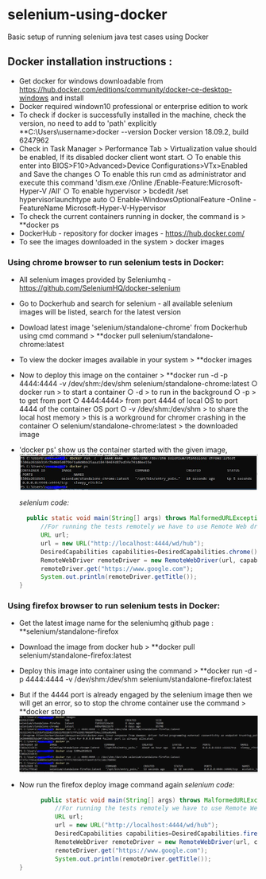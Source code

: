 # selenium-using-docker
Basic setup of running selenium java test cases using Docker

## Docker installation instructions :
* Get docker for windows downloadable from https://hub.docker.com/editions/community/docker-ce-desktop-windows and install
* Docker required windown10 professional or enterprise edition to work
* To check if docker is successfully installed in the machine, check the version, no need to add to 'path' explicitly
		**C:\Users\username>docker --version
		Docker version 18.09.2, build 6247962
* Check in Task Manager > Performance Tab > Virtualization value should be enabled, If its disabled docker client wont start. 
	○ To enable this enter into BIOS>F10>Advanced>Device Configurations>VTx>Enabled and Save the changes
	○ To enable this run cmd as administrator and execute this command 'dism.exe /Online /Enable-Feature:Microsoft-Hyper-V /All'
	○ To enable hypervisor > bcdedit /set hypervisorlaunchtype auto
	○ Enable-WindowsOptionalFeature -Online -FeatureName Microsoft-Hyper-V-Hypervisor
* To check the current containers running in docker, the command is > **docker ps
* DockerHub - repository for docker images - https://hub.docker.com/
* To see the images downloaded in the system > docker images

### Using chrome browser to run selenium tests in Docker:
* All selenium images provided by Seleniumhq - https://github.com/SeleniumHQ/docker-selenium
* Go to Dockerhub and search for selenium - all available selenium images will be listed, search for the latest version
* Dowload latest image 'selenium/standalone-chrome' from Dockerhub using cmd command > **docker pull selenium/standalone-chrome:latest
* To view the docker images available in your system > **docker images
* Now to deploy this image on the container > **docker run -d -p 4444:4444 -v /dev/shm:/dev/shm selenium/standalone-chrome:latest
		○ docker run > to start a container
		○ -d > to run in the background
		○ -p > to get from port
		○ 4444:4444> from port 4444 of local OS to port 4444 of the container OS port
		○ -v /dev/shm:/dev/shm > to share the local host memory > this is a workground for chromer crashing in the container
		○ selenium/standalone-chrome:latest > the downloaded image
* 'docker ps' show us the container started with the given image,
![chrome](/screenshots/chrome.JPG)
  
  *selenium code:*
  ```java
  	public static void main(String[] args) throws MalformedURLException {
		//For running the tests remotely we have to use Remote Web driver which takes URL and Capabilities as arguments. URL should be which URL the remote driver should listen to. The browser will not open in this case but will be running in the remotedriver.		
		URL url;
		url = new URL("http://localhost:4444/wd/hub");
		DesiredCapabilities capabilities=DesiredCapabilities.chrome();
		RemoteWebDriver remoteDriver = new RemoteWebDriver(url, capabilities);
		remoteDriver.get("https://www.google.com");
		System.out.println(remoteDriver.getTitle());
  }
  ``` 
 
### Using firefox browser to run selenium tests in Docker:  
* Get the latest image name for the seleniumhq github page : **selenium/standalone-firefox
* Download the image from docker hub > **docker pull selenium/standalone-firefox:latest
* Deploy this image into container using the command > **docker run -d -p 4444:4444 -v /dev/shm:/dev/shm selenium/standalone-firefox:latest
* But if the 4444 port is already engaged by the selenium image then we will get an error, so to stop the chrome container use the command > **docker stop <CONTAINER ID>
![firefox](/screenshots/Firfox.JPG)

* Now run the firefox deploy image command again
*selenium code:*
  ```java
		public static void main(String[] args) throws MalformedURLException {
			//For running the tests remotely we have to use Remote Web driver which takes URL and Capabilities as arguments. URL should be which URL the remote driver should listen to. The browser will not open in this case but will be running in the remotedriver.		
			URL url;
			url = new URL("http://localhost:4444/wd/hub");
			DesiredCapabilities capabilities=DesiredCapabilities.firefox();
			RemoteWebDriver remoteDriver = new RemoteWebDriver(url, capabilities);
			remoteDriver.get("https://www.google.com");
			System.out.println(remoteDriver.getTitle());
  }
  ```
  
  
  


